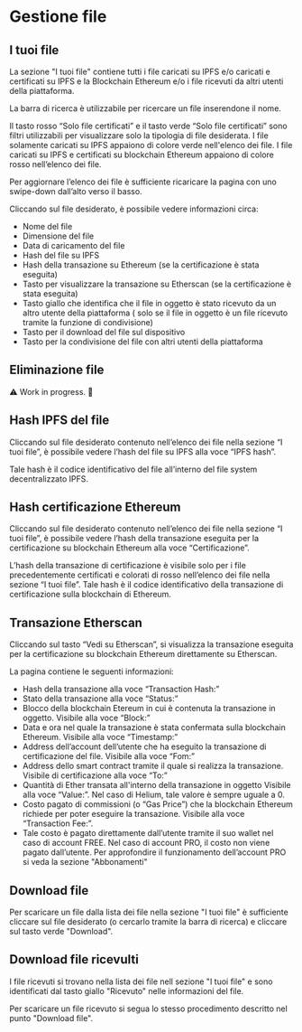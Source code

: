 # Gestione file

## I tuoi file

La sezione "I tuoi file" contiene tutti i file caricati su IPFS e/o caricati e certificati su IPFS e la Blockchain Ethereum e/o i file ricevuti da altri utenti della piattaforma.

La barra di ricerca è utilizzabile per ricercare un file inserendone il nome.


Il tasto rosso “Solo file certificati” e il tasto verde “Solo file certificati” sono filtri utilizzabili per visualizzare solo la tipologia di file desiderata.
I file solamente caricati su IPFS appaiono di colore verde nell'elenco dei file. I file caricati su IPFS e certificati su blockchain Ethereum appaiono di colore rosso nell’elenco dei file.

Per aggiornare l’elenco dei file è sufficiente ricaricare la pagina con uno swipe-down dall’alto verso il basso.

Cliccando sul file desiderato, è possibile vedere informazioni circa:
- Nome del file
- Dimensione del file
- Data di caricamento del file
- Hash del file su IPFS
- Hash della transazione su Ethereum (se la certificazione è stata eseguita)
- Tasto per visualizzare la transazione su Etherscan (se la certificazione è stata eseguita)
- Tasto giallo che identifica che il file in oggetto è stato ricevuto da un altro utente della piattaforma ( solo se il file in oggetto è un file ricevuto tramite la funzione di condivisione)
- Tasto per il download del file sul dispositivo
- Tasto per la condivisione del file con altri utenti della piattaforma

## Eliminazione file

:warning: Work in progress. :construction:

## Hash IPFS del file

Cliccando sul file desiderato contenuto nell’elenco dei file nella sezione “I tuoi file”, è possibile vedere l’hash del file su IPFS alla voce “IPFS hash”. 

Tale hash è il codice identificativo del file all’interno del file system decentralizzato IPFS.

## Hash certificazione Ethereum

Cliccando sul file desiderato contenuto nell’elenco dei file nella sezione “I tuoi file”, è possibile vedere l’hash della transazione eseguita per la certificazione su blockchain Ethereum alla voce “Certificazione”. 

L’hash della transazione di certificazione è visibile solo per i file precedentemente certificati e colorati di rosso nell’elenco dei file nella sezione “I tuoi file”.
Tale hash è il codice identificativo della transazione di certificazione sulla blockchain di Ethereum.

## Transazione Etherscan

Cliccando sul tasto “Vedi su Etherscan”, si visualizza la transazione eseguita per la certificazione su blockchain Ethereum direttamente su Etherscan.

La pagina contiene le seguenti informazioni:
- Hash della transazione alla voce “Transaction Hash:”
- Stato della transazione alla voce “Status:”
- Blocco della blockchain Etereum in cui è contenuta la transazione in oggetto. Visibile alla voce “Block:”
- Data e ora nel quale la transazione è stata confermata sulla blockchain Ethereum. Visibile alla voce “Timestamp:”
- Address dell’account dell’utente che ha eseguito la transazione di certificazione del file. Visibile alla voce “Fom:”
- Address dello smart contract tramite il quale si realizza la transazione. Visibile di certificazione alla voce “To:”
- Quantità di Ether transata all'interno della transazione in oggetto Visibile alla voce “Value:”. Nel caso di Helium, tale valore è sempre uguale a 0.
- Costo pagato di commissioni (o “Gas Price”) che la blockchain Ethereum richiede per poter eseguire la transazione. Visibile alla voce “Transaction Fee:”.
- Tale costo è pagato direttamente dall’utente tramite il suo wallet nel caso di account FREE. Nel caso di account PRO, il costo non viene pagato dall’utente. Per approfondire il funzionamento dell’account PRO si veda la sezione "Abbonamenti"

## Download file

Per scaricare un file dalla lista dei file nella sezione "I tuoi file" è sufficiente cliccare sul file desiderato (o cercarlo tramite la barra di ricerca) e cliccare sul tasto verde "Download".

## Download file ricevulti

I file ricevuti si trovano nella lista dei file nell sezione "I tuoi file" e sono identificati dal tasto giallo "Ricevuto" nelle informazioni del file.

Per scaricare un file ricevuto si segua lo stesso procedimento descritto nel punto "Download file".